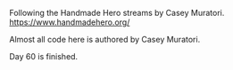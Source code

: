 Following the Handmade Hero streams by Casey Muratori. https://www.handmadehero.org/

Almost all code here is authored by Casey Muratori.

Day 60 is finished.
